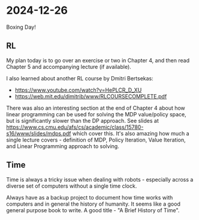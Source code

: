 # 2024-12-26

Boxing Day!

## RL

My plan today is to go over an exercise or two in Chapter 4, and then read Chapter 5 and accompanying lecture (if available).

I also learned about another RL course by Dmitri Bertsekas:
  * https://www.youtube.com/watch?v=HePLCR_D_XU
  * https://web.mit.edu/dimitrib/www/RLCOURSECOMPLETE.pdf

There was also an interesting section at the end of Chapter 4 about how linear programming can be used for solving the MDP value/policy space, but is significantly slower than the DP approach. See slides at https://www.cs.cmu.edu/afs/cs/academic/class/15780-s16/www/slides/mdps.pdf which cover this. It's also amazing how much a single lecture covers - definition of MDP, Policy Iteration, Value Iteration, and Linear Programming approach to solving.

## Time

Time is always a tricky issue when dealing with robots - especially across a diverse set of computers without a single time clock.

Always have as a backup project to document how time works with computers and in general the history of humanity. It seems like a good general purpose book to write. A good title - "A Brief History of Time".